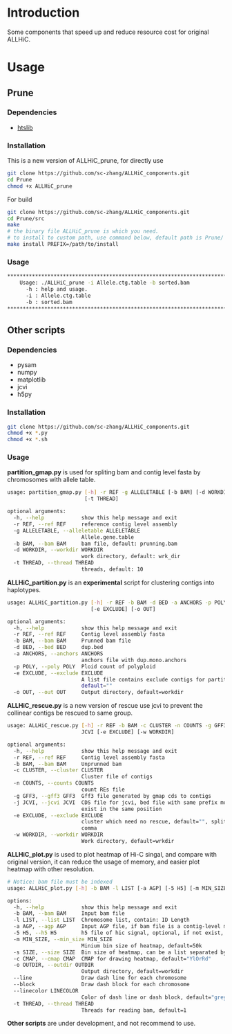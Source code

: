 # Introduction
Some components that speed up and reduce resource cost for original ALLHiC.

# Usage
## Prune
### Dependencies
* [htslib](https://github.com/samtools/htslib)
### Installation
This is a new version of ALLHiC_prune, for directly use
```bash
git clone https://github.com/sc-zhang/ALLHiC_components.git
cd Prune
chmod +x ALLHiC_prune
```

For build
```bash
git clone https://github.com/sc-zhang/ALLHiC_components.git
cd Prune/src
make
# the binary file ALLHiC_prune is which you need.
# to install to custom path, use command below, default path is Prune/
make install PREFIX=/path/to/install
```

### Usage
```bash
************************************************************************
    Usage: ./ALLHiC_prune -i Allele.ctg.table -b sorted.bam
      -h : help and usage.
      -i : Allele.ctg.table
      -b : sorted.bam
************************************************************************
```
## Other scripts
### Dependencies
* pysam
* numpy
* matplotlib
* jcvi
* h5py
### Installation
```bash
git clone https://github.com/sc-zhang/ALLHiC_components.git
chmod +x *.py
chmod +x *.sh
```
### Usage
**partition_gmap.py** is used for spliting bam and contig level fasta by chromosomes with allele table.
```bash
usage: partition_gmap.py [-h] -r REF -g ALLELETABLE [-b BAM] [-d WORKDIR]
                         [-t THREAD]

optional arguments:
  -h, --help            show this help message and exit
  -r REF, --ref REF     reference contig level assembly
  -g ALLELETABLE, --alleletable ALLELETABLE
                        Allele.gene.table
  -b BAM, --bam BAM     bam file, default: prunning.bam
  -d WORKDIR, --workdir WORKDIR
                        work directory, default: wrk_dir
  -t THREAD, --thread THREAD
                        threads, default: 10
```

**ALLHiC_partition.py** is an **experimental** script for clustering contigs into haplotypes.
```bash
usage: ALLHiC_partition.py [-h] -r REF -b BAM -d BED -a ANCHORS -p POLY
                           [-e EXCLUDE] [-o OUT]

optional arguments:
  -h, --help            show this help message and exit
  -r REF, --ref REF     Contig level assembly fasta
  -b BAM, --bam BAM     Prunned bam file
  -d BED, --bed BED     dup.bed
  -a ANCHORS, --anchors ANCHORS
                        anchors file with dup.mono.anchors
  -p POLY, --poly POLY  Ploid count of polyploid
  -e EXCLUDE, --exclude EXCLUDE
                        A list file contains exclude contigs for partition,
                        default=""
  -o OUT, --out OUT     Output directory, default=workdir
```

**ALLHiC_rescue.py** is a new version of rescue use jcvi to prevent the collinear contigs be rescued to same group.
```bash
usage: ALLHiC_rescue.py [-h] -r REF -b BAM -c CLUSTER -n COUNTS -g GFF3 -j
                        JCVI [-e EXCLUDE] [-w WORKDIR]

optional arguments:
  -h, --help            show this help message and exit
  -r REF, --ref REF     Contig level assembly fasta
  -b BAM, --bam BAM     Unprunned bam
  -c CLUSTER, --cluster CLUSTER
                        Cluster file of contigs
  -n COUNTS, --counts COUNTS
                        count REs file
  -g GFF3, --gff3 GFF3  Gff3 file generated by gmap cds to contigs
  -j JCVI, --jcvi JCVI  CDS file for jcvi, bed file with same prefix must
                        exist in the same position
  -e EXCLUDE, --exclude EXCLUDE
                        cluster which need no rescue, default="", split by
                        comma
  -w WORKDIR, --workdir WORKDIR
                        Work directory, default=wrkdir
```

**ALLHiC_plot.py** is used to plot heatmap of Hi-C singal, and compare with original version, it can reduce the usage of memory, and easier plot heatmap with other resolution.
```bash
# Notice: bam file must be indexed
usage: ALLHiC_plot.py [-h] -b BAM -l LIST [-a AGP] [-5 H5] [-m MIN_SIZE] [-s SIZE] [-c CMAP] [-o OUTDIR] [--line | --block] [--linecolor LINECOLOR] [-t THREAD]

options:
  -h, --help            show this help message and exit
  -b BAM, --bam BAM     Input bam file
  -l LIST, --list LIST  Chromosome list, contain: ID Length
  -a AGP, --agp AGP     Input AGP file, if bam file is a contig-level mapping, agp file is required
  -5 H5, --h5 H5        h5 file of hic signal, optional, if not exist, it will be generate after reading hic signals, or it will be loaded for drawing other resolution of heatmap
  -m MIN_SIZE, --min_size MIN_SIZE
                        Minium bin size of heatmap, default=50k
  -s SIZE, --size SIZE  Bin size of heatmap, can be a list separated by comma, default=500k, notice: it must be n times of min_size (n is integer) or we will adjust it to nearest one
  -c CMAP, --cmap CMAP  CMAP for drawing heatmap, default="YlOrRd"
  -o OUTDIR, --outdir OUTDIR
                        Output directory, default=workdir
  --line                Draw dash line for each chromosome
  --block               Draw dash block for each chromosome
  --linecolor LINECOLOR
                        Color of dash line or dash block, default="grey"
  -t THREAD, --thread THREAD
                        Threads for reading bam, default=1
```

**Other scripts** are under development, and not recommend to use.
